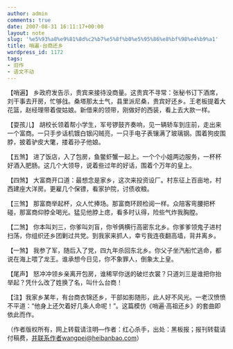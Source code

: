 ```yaml
---
author: admin
comments: true
date: 2007-08-31 16:11:17+00:00
layout: note
slug: '%e5%93%a8%e9%81%8d%c2%b7%e5%8f%b0%e5%95%86%e8%bf%98%e4%b9%a1'
title: 哨遍·台商还乡
wordpress_id: 1172
tags:
- 旧作
- 语文不动
---
```


【哨遍】
乡政府发告示，贵宾来接待没商量。这贵宾不寻常：张秘书订下酒席，刘干事去开房，忙够戗。桑塔那太土气，县里派尼桑，贵宾好还乡。王老板提着大花篮，赵经理带着俊姑娘。新借来的领带，刚做好的西装，看上去大款一样。

【耍孩儿】
胡校长领着帮小学生，军号锣鼓齐奏响，见一辆轿车到庄前，走出来一个富商。一只手步话机镀白银闪贼亮，一只手电子表镶满了玻璃钢。围着狗皮围脖，披着驴皮大氅，搂着孙子他娘。

【五煞】
进了饭店，入了包房，鱼鳖虾蟹一起上。一个个小姐两边服务，一杯杯好酒入肥肠。这几个大领导，说着些过年的好话，围着个万年的皇上。

【四煞】
大富商开口道：最想念是家乡，这次来投资设厂。村东征上百亩地，村西建座大洋房。更雇几个保镖，看家护院，讨债收粮。

【三煞】
那富商举起杯，众人忙捧场。那富商环顾检阅一样。众陪客弯腰把杯碰，那富商仰脖全喝光。猛见他脖上痣，看多时认得，险些气炸我胸膛。

【二煞】
你本叫刘三，你爹叫刘盲，你爷俩横行高密东北乡。你爹爹领鬼子进村扫荡，你组织还乡团剿过共党。到我家来抓人，幸亏我连夜翻高墙，背井离乡。

【一煞】
我参了军，随后入了党，四九年杀回东北乡。你父子坐汽船忙逃命，都说在海上喂了龙王。谁承想今日见，你不象罪人，倒象太上皇。

【尾声】
怒冲冲领乡亲离开包房，谁稀罕你送的破烂衣裳？只道刘三是谁把你抬举起？凭什么改了姓换了名，叫什么台商！

【注】我家乡某年，有台商衣锦还乡，干部如影随形，此人好不风光。一老汉愤愤不平道：“他身上还欠着好几条人命呢！”。这篇模仿《哨遍·高祖还乡》的套曲即依此而作。

（作者版权所有，网上转载请注明—作者：红心杀手，出处：黑板报；报刊转载请付稿费，并联系作者wangpei@heibanbao.com） 
